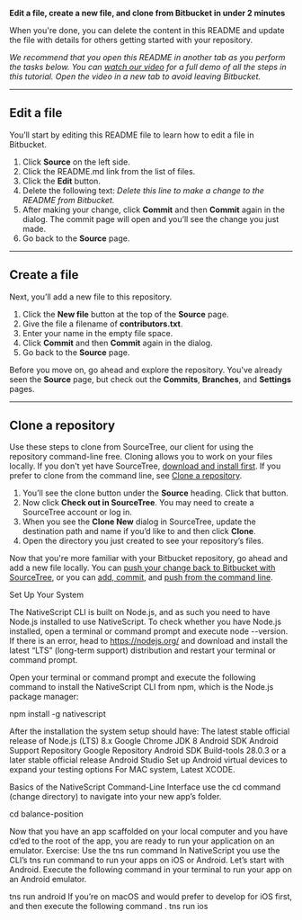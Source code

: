 **Edit a file, create a new file, and clone from Bitbucket in under 2 minutes**

When you're done, you can delete the content in this README and update the file with details for others getting started with your repository.

*We recommend that you open this README in another tab as you perform the tasks below. You can [watch our video](https://youtu.be/0ocf7u76WSo) for a full demo of all the steps in this tutorial. Open the video in a new tab to avoid leaving Bitbucket.*

---

## Edit a file

You’ll start by editing this README file to learn how to edit a file in Bitbucket.

1. Click **Source** on the left side.
2. Click the README.md link from the list of files.
3. Click the **Edit** button.
4. Delete the following text: *Delete this line to make a change to the README from Bitbucket.*
5. After making your change, click **Commit** and then **Commit** again in the dialog. The commit page will open and you’ll see the change you just made.
6. Go back to the **Source** page.

---

## Create a file

Next, you’ll add a new file to this repository.

1. Click the **New file** button at the top of the **Source** page.
2. Give the file a filename of **contributors.txt**.
3. Enter your name in the empty file space.
4. Click **Commit** and then **Commit** again in the dialog.
5. Go back to the **Source** page.

Before you move on, go ahead and explore the repository. You've already seen the **Source** page, but check out the **Commits**, **Branches**, and **Settings** pages.

---

## Clone a repository

Use these steps to clone from SourceTree, our client for using the repository command-line free. Cloning allows you to work on your files locally. If you don't yet have SourceTree, [download and install first](https://www.sourcetreeapp.com/). If you prefer to clone from the command line, see [Clone a repository](https://confluence.atlassian.com/x/4whODQ).

1. You’ll see the clone button under the **Source** heading. Click that button.
2. Now click **Check out in SourceTree**. You may need to create a SourceTree account or log in.
3. When you see the **Clone New** dialog in SourceTree, update the destination path and name if you’d like to and then click **Clone**.
4. Open the directory you just created to see your repository’s files.

Now that you're more familiar with your Bitbucket repository, go ahead and add a new file locally. You can [push your change back to Bitbucket with SourceTree](https://confluence.atlassian.com/x/iqyBMg), or you can [add, commit,](https://confluence.atlassian.com/x/8QhODQ) and [push from the command line](https://confluence.atlassian.com/x/NQ0zDQ).






Set Up Your System

The NativeScript CLI is built on Node.js, and as such you need to have Node.js installed to use NativeScript.
To check whether you have Node.js installed, open a terminal or command prompt and execute node --version. If there is an error, head to  https://nodejs.org/ and download and install the latest “LTS” (long-term support) distribution and restart your terminal or command prompt.


Open your terminal or command prompt and execute the following command to install the NativeScript CLI from npm, which is the Node.js package manager:

npm install -g nativescript

After the installation the system setup should have:
The latest stable official release of Node.js (LTS) 8.x
Google Chrome 
JDK 8
Android SDK
Android Support Repository
Google Repository
Android SDK Build-tools 28.0.3 or a later stable official release
Android Studio
Set up Android virtual devices to expand your testing options
For MAC system, Latest XCODE.



Basics of the NativeScript Command-Line Interface
use the cd command (change directory) to navigate into your new app’s folder.

cd balance-position

Now that you have an app scaffolded on your local computer and you have cd‘ed to the root of the app, you are ready to run your application on an emulator.
Exercise: Use the tns run command
In NativeScript you use the CLI’s tns run command to run your apps on iOS or Android. Let’s start with Android.
Execute the following command in your terminal to run your app on an Android emulator.

tns run android
If you’re on macOS and would prefer to develop for iOS first, and then execute the following command .
tns run ios

